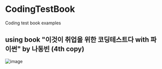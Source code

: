 # CodingTestBook
Coding test book examples

## using book "이것이 취업을 위한 코딩테스트다 with 파이썬" by 나동빈 (4th copy)

![image](https://user-images.githubusercontent.com/26839173/117667503-e56ecf80-b1df-11eb-93c4-0dd9e30a7b7d.png)
